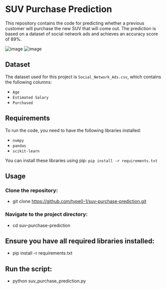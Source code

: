 # SUV Purchase Prediction

This repository contains the code for predicting whether a previous customer will purchase the new SUV that will come out. The prediction is based on a dataset of social network ads and achieves an accuracy score of 89%.

![image](https://github.com/type0-1/suv-customer-classifier/assets/114999736/b5451e50-e9e5-425c-b71c-4625f75cec8f)
![image](https://github.com/type0-1/suv-customer-classifier/assets/114999736/12f9e3c8-e621-456b-b20a-beffdc6924ff)

## Dataset

The dataset used for this project is `Social_Network_Ads.csv`, which contains the following columns:
- `Age`
- `Estimated Salary`
- `Purchased`

## Requirements

To run the code, you need to have the following libraries installed:
- `numpy`
- `pandas`
- `scikit-learn`

You can install these libraries using pip:
`pip install -r requirements.txt`

## Usage

### Clone the repository:
* git clone https://github.com/type0-1/suv-purchase-prediction.git
### Navigate to the project directory:
* cd suv-purchase-prediction
## Ensure you have all required libraries installed:
* pip install -r requirements.txt
## Run the script:
* python suv_purchase_prediction.py